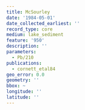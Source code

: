 ```yaml
---
title: McSourley
date: '1984-05-01'
date_collected_earliest: ''
record_type: core
medium: lake_sediment
feature: '950'
description: ''
parameters:
  - Pb/210
publications:
  - cornett_etal84
geo_error: 0.0
geometry: ''
bbox: ~
longitude: ''
latitude: ''
---
```

